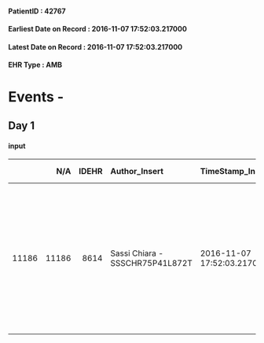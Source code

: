 
#### PatientID : 42767
#### Earliest Date on Record : 2016-11-07 17:52:03.217000
#### Latest Date on Record : 2016-11-07 17:52:03.217000
#### EHR Type : AMB

# Events - 

## Day 1

#### input
|       |    N/A |   IDEHR | Author_Insert                   | TimeStamp_Insert           | EHRType   |   PatientID |   IDDigitalSignDocument | persone_vicine   |   Unnamed: 0_x.1 |   IDANAMNESI_SOCIALE | Patient   | FamigliaAltro   | Paziente_T   | FamigliaAltro_T   |   Non_Rilevabile_x.1 | Note_Non_Rilevabile_x.1   | opt_Problemi   | Note_I                                  | chk_contr_sintomi   | chk_competenza                                 | opt_paziente_a   | opt_famiglia_a   | opt_adeguatezza   | opt_paziente_solo   | ds_note_con                                                                                                                                                         | opt_presente_assente   | Presenza_minori   | Caregiver_principale   | opt_capacita     | opt_necessario   | opt_presente   | opt_risorse_ec   | opt_paziente_psi   | opt_Ins_vol   | opt_esenzione   | opt_inv_civile   |   ds_codice_es | Needs               | Domestic partnership   | Fragility   | opt_disponibilita_f   | opt_famiglia_psi   | opt_disponibilit_paz   |
|------:|-------:|--------:|:--------------------------------|:---------------------------|:----------|------------:|------------------------:|:-----------------|-----------------:|---------------------:|:----------|:----------------|:-------------|:------------------|---------------------:|:--------------------------|:---------------|:----------------------------------------|:--------------------|:-----------------------------------------------|:-----------------|:-----------------|:------------------|:--------------------|:--------------------------------------------------------------------------------------------------------------------------------------------------------------------|:-----------------------|:------------------|:-----------------------|:-----------------|:-----------------|:---------------|:-----------------|:-------------------|:--------------|:----------------|:-----------------|---------------:|:--------------------|:-----------------------|:------------|:----------------------|:-------------------|:-----------------------|
| 11186 |  11186 |    8614 | Sassi Chiara - SSSCHR75P41L872T | 2016-11-07 17:52:03.217000 | AMB       |       42767 |                  545783 | N/A              |             4553 |                 2955 | Si#1      | Si#1            | Si#1         | Si#1              |                    0 | NR                        | No#0           | Il pz sa di essere un malato terminale. | controllo sintomi#0 | competenza/capacit√† assistenziale caregiver#0 | Congruenti#1     | Congruenti#1     | Si#1              | No#0                | Vive con la moglie Maria di 76 aa, casalinga, in buona salute. Ha due figli: Don Giorgio di 56 aa vive a Massa ed √® sacerdote; Roberto di 49 aa vive in Australia. | Presente#1             | No#0              | Wife                   | Incrementabile#1 | No#0             | No#0           | Adeguate#1       | No#0               | No#0          | Si#1            | Si#1             |             48 | Clinici#0;Sociali#1 | Coniuge/Convivente#0   | nessuna#0   | Da verificare#2       | No#0               | Da verificare#2        |


